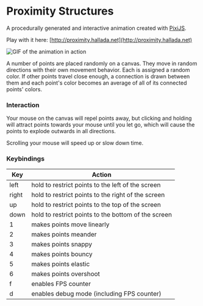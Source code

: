 # Proximity Structures

A procedurally generated and interactive animation created with
[PixiJS](http://www.pixijs.com/).

Play with it here: [http://proximity.hallada.net](http://proximity.hallada.net)

![GIF of the animation in action](/img/proximity-structures.gif)

A number of points are placed randomly on a canvas. They move in random
directions with their own movement behavior. Each is assigned a random color. If
other points travel close enough, a connection is drawn between them and each
point's color becomes an average of all of its connected points' colors.

### Interaction

Your mouse on the canvas will repel points away, but clicking and holding will
attract points towards your mouse until you let go, which will cause the points
to explode outwards in all directions.

Scrolling your mouse will speed up or slow down time.

### Keybindings

| Key   | Action                                              |
| ----- | --------------------------------------------------- |
| left  | hold to restrict points to the left of the screen   |
| right | hold to restrict points to the right of the screen  |
| up    | hold to restrict points to the top of the screen    |
| down  | hold to restrict points to the bottom of the screen |
| 1     | makes points move linearly                          |
| 2     | makes points meander                                |
| 3     | makes points snappy                                 |
| 4     | makes points bouncy                                 |
| 5     | makes points elastic                                |
| 6     | makes points overshoot                              |
| f     | enables FPS counter                                 |
| d     | enables debug mode (including FPS counter)          |

